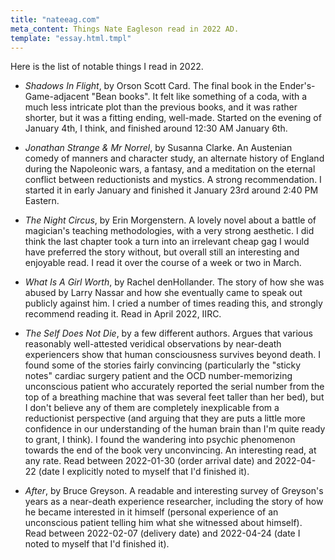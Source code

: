 ```yaml
---
title: "nateeag.com"
meta_content: Things Nate Eagleson read in 2022 AD.
template: "essay.html.tmpl"
---
```


Here is the list of notable things I read in 2022.

* _Shadows In Flight_, by Orson Scott Card. The final book in the
  Ender's-Game-adjacent "Bean books". It felt like something of a coda, with a
  much less intricate plot than the previous books, and it was rather shorter,
  but it was a fitting ending, well-made. Started on the evening of January
  4th, I think, and finished around 12:30 AM January 6th.

* _Jonathan Strange & Mr Norrel_, by Susanna Clarke. An Austenian comedy of
  manners and character study, an alternate history of England during the
  Napoleonic wars, a fantasy, and a meditation on the eternal conflict between
  reductionists and mystics. A strong recommendation. I started it in early
  January and finished it January 23rd around 2:40 PM Eastern.

* _The Night Circus_, by Erin Morgenstern. A lovely novel about a battle of
  magician's teaching methodologies, with a very strong aesthetic. I did think
  the last chapter took a turn into an irrelevant cheap gag I would have
  preferred the story without, but overall still an interesting and enjoyable
  read. I read it over the course of a week or two in March.

* _What Is A Girl Worth_, by Rachel denHollander. The story of how she was
  abused by Larry Nassar and how she eventually came to speak out publicly
  against him. I cried a number of times reading this, and strongly recommend
  reading it. Read in April 2022, IIRC.

* _The Self Does Not Die_, by a few different authors. Argues that various
  reasonably well-attested veridical observations by near-death experiencers
  show that human consciousness survives beyond death. I found some of the
  stories fairly convincing (particularly the "sticky notes" cardiac surgery
  patient and the OCD number-memorizing unconscious patient who accurately
  reported the serial number from the top of a breathing machine that was
  several feet taller than her bed), but I don't believe any of them are
  completely inexplicable from a reductionist perspective (and arguing that
  they are puts a little more confidence in our understanding of the human
  brain than I'm quite ready to grant, I think). I found the wandering into
  psychic phenomenon towards the end of the book very unconvincing. An
  interesting read, at any rate. Read between 2022-01-30 (order arrival date)
  and 2022-04-22 (date I explicitly noted to myself that I'd finished it).

* _After_, by Bruce Greyson. A readable and interesting survey of Greyson's
   years as a near-death experience researcher, including the story of how he
   became interested in it himself (personal experience of an unconscious
   patient telling him what she witnessed about himself). Read between
   2022-02-07 (delivery date) and 2022-04-24 (date I noted to myself that I'd
   finished it).
